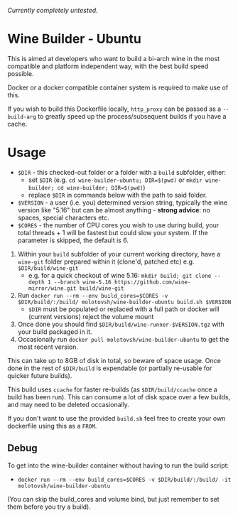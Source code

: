 _Currently completely untested._

# Wine Builder - Ubuntu

This is aimed at developers who want to build a bi-arch wine in the most compatible and platform independent way, with the best build speed possible.

Docker or a docker compatible container system is required to make use of this.

If you wish to build this Dockerfile locally, `http_proxy` can be passed as a `--build-arg` to greatly speed up the process/subsequent builds if you have a cache.

# Usage

- `$DIR` - this checked-out folder or a folder with a `build` subfolder, either:
  - set `$DIR` (e.g. `cd wine-builder-ubuntu; DIR=$(pwd)` or `mkdir wine-builder; cd wine-builder; DIR=$(pwd)`)
  - replace `$DIR` in commands below with the path to said folder.
- `$VERSION` - a user (i.e. you) determined version string, typically the wine version like "5.16" but can be almost anything - **strong advice**: no spaces, special characters etc.
- `$CORES` - the number of CPU cores you wish to use during build, your total threads + 1 will be fastest but could slow your system. If the parameter is skipped, the default is 6.

1) Within your `build` subfolder of your current working directory, have a `wine-git` folder prepared within it (clone'd, patched etc) e.g. `$DIR/build/wine-git`
   - e.g. for a quick checkout of wine 5.16: `mkdir build; git clone --depth 1 --branch wine-5.16 https://github.com/wine-mirror/wine.git build/wine-git`
2) Run `docker run --rm --env build_cores=$CORES -v $DIR/build/:/build/ molotovsh/wine-builder-ubuntu build.sh $VERSION`
   - `$DIR` must be populated or replaced with a full path or docker will (current versions) reject the volume mount
3) Once done you should find `$DIR/build/wine-runner-$VERSION.tgz` with your build packaged in it.
4) Occasionally run `docker pull molotovsh/wine-builder-ubuntu` to get the most recent version.

This can take up to 8GB of disk in total, so beware of space usage. Once done in the rest of `$DIR/build` is expendable (or partially re-usable for quicker future builds).

This build uses `ccache` for faster re-builds (as `$DIR/build/ccache` once a build has been run). This can consume a lot of disk space over a few builds, and may need to be deleted occasionally.

If you don't want to use the provided `build.sh` feel free to create your own dockerfile using this as a `FROM`.

## Debug

To get into the wine-builder container without having to run the build script:

- `docker run --rm --env build_cores=$CORES -v $DIR/build/:/build/ -it molotovsh/wine-builder-ubuntu`

(You can skip the build_cores and volume bind, but just remember to set them before you try a build).
